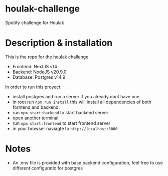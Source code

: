 # houlak-challenge
Spotify challenge for Houlak

# Description & installation
This is the repo for the houlak challenge

- Frontend: NextJS v14
- Backend: NodeJS v20.9.0
- Database: Postgres v14.9

In order to run this proyect:
- install postgres and run a server if you already dont have one.
- in root run `npm run install` this will install all dependencies of both forntend and backend.
- run `npm start:backend` to start backend server
- open another terminal
- run `npm start:frontend` to start frontend server
- in your browser naviagte to `http://localhost:3000`

# Notes
- An .env file is provided with base backend configuration, feel free to use different configuratio for postgres
